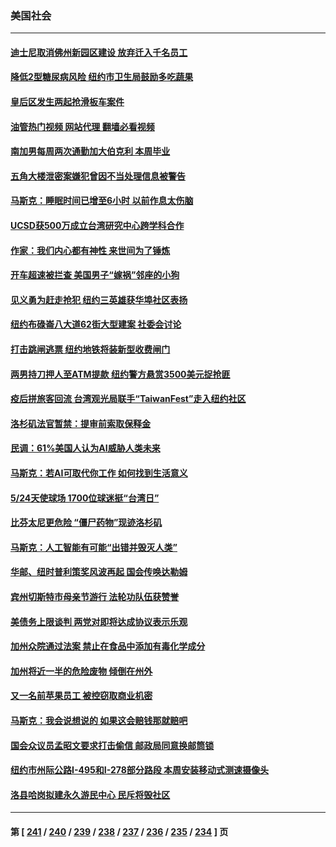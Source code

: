 ### 美国社会
---
#### [迪士尼取消佛州新园区建设 放弃迁入千名员工](../../pages/ncid1078160/n13999844.md?05191245) 
#### [降低2型糖尿病风险 纽约市卫生局鼓励多吃蔬果](../../pages/ncid1078160/n14000039.md?05191245) 
#### [皇后区发生两起抢滑板车案件](../../pages/ncid1078160/n14000051.md?05191245) 
#### [油管热门视频 网站代理 翻墙必看视频](http://138.2.39.72:81/youtube.html?epic-marker?05191245)
#### [南加男每周两次通勤加大伯克利 本周毕业](../../pages/ncid1078160/n13999970.md?05191245) 
#### [五角大楼泄密案嫌犯曾因不当处理信息被警告](../../pages/ncid1078160/n13999912.md?05191245) 
#### [马斯克：睡眠时间已增至6小时 以前作息太伤脑](../../pages/ncid1078160/n13999837.md?05191245) 
#### [UCSD获500万成立台湾研究中心跨学科合作](../../pages/ncid1078160/n13999838.md?05191245) 
#### [作家：我们内心都有神性 来世间为了锤炼](../../pages/ncid1078160/n13999682.md?05191245) 
#### [开车超速被拦查 美国男子“嫁祸”邻座的小狗](../../pages/ncid1078160/n13999329.md?05191245) 
#### [见义勇为赶走抢犯 纽约三英雄获华埠社区表扬](../../pages/ncid1078160/n13999370.md?05191245) 
#### [纽约布碌崙八大道62街大型建案 社委会讨论](../../pages/ncid1078160/n13999392.md?05191245) 
#### [打击跳闸逃票 纽约地铁将装新型收费闸门](../../pages/ncid1078160/n13999375.md?05191245) 
#### [两男持刀押人至ATM提款 纽约警方悬赏3500美元捉抢匪](../../pages/ncid1078160/n13999363.md?05191245) 
#### [疫后拼旅客回流 台湾观光局联手“TaiwanFest”走入纽约社区](../../pages/ncid1078160/n13999403.md?05191245) 
#### [洛杉矶法官暂禁：提审前索取保释金](../../pages/ncid1078160/n13999141.md?05191245) 
#### [民调：61%美国人认为AI威胁人类未来](../../pages/ncid1078160/n13999146.md?05191245) 
#### [马斯克：若AI可取代你工作 如何找到生活意义](../../pages/ncid1078160/n13999079.md?05191245) 
#### [5/24天使球场 1700位球迷挺“台湾日”](../../pages/ncid1078160/n13999099.md?05191245) 
#### [比芬太尼更危险 “僵尸药物”现迹洛杉矶](../../pages/ncid1078160/n13999088.md?05191245) 
#### [马斯克：人工智能有可能“出错并毁灭人类”](../../pages/ncid1078160/n13999060.md?05191245) 
#### [华邮、纽时普利策奖风波再起 国会传唤达勒姆](../../pages/ncid1078160/n13998997.md?05191245) 
#### [宾州切斯特市母亲节游行 法轮功队伍获赞誉](../../pages/ncid1078160/n13998996.md?05191245) 
#### [美债务上限谈判 两党对即将达成协议表示乐观](../../pages/ncid1078160/n13998794.md?05191245) 
#### [加州众院通过法案 禁止在食品中添加有毒化学成分](../../pages/ncid1078160/n13998692.md?05191245) 
#### [加州将近一半的危险废物 倾倒在州外](../../pages/ncid1078160/n13998674.md?05191245) 
#### [又一名前苹果员工 被控窃取商业机密](../../pages/ncid1078160/n13998637.md?05191245) 
#### [马斯克：我会说想说的 如果这会赔钱那就赔吧](../../pages/ncid1078160/n13998520.md?05191245) 
#### [国会众议员孟昭文要求打击偷信 邮政局同意换邮筒锁](../../pages/ncid1078160/n13998572.md?05191245) 
#### [纽约市州际公路I-495和I-278部分路段 本周安装移动式测速摄像头](../../pages/ncid1078160/n13998560.md?05191245) 
#### [洛县哈岗拟建永久游民中心 民斥将毁社区](../../pages/ncid1078160/n13998528.md?05191245) 

---
#### 第 [ [241](./241.md?05191245) / [240](./240.md?05191245) / [239](./239.md?05191245) / [238](./238.md?05191245) / [237](./237.md?05191245) / [236](./236.md?05191245) / [235](./235.md?05191245) / [234](./234.md?05191245) ] 页

